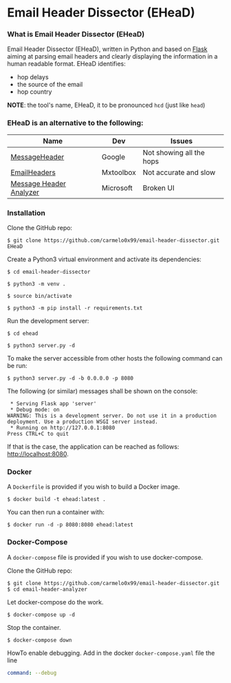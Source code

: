 # Email Header Dissector (EHeaD)

### What is Email Header Dissector (EHeaD)
Email Header Dissector (EHeaD), written in Python and based on [Flask](http://flask.pocoo.org/) aiming at parsing email headers and clearly displaying the information in a human readable format.
EHeaD identifies:
- hop delays
- the source of the email
- hop country

**NOTE**: the tool's name, EHeaD, it to be pronounced `hɛd` (just like `head`)

### EHeaD is an alternative to the following:
| Name | Dev | Issues |
| ---- | --- | ------ |
| [MessageHeader](https://toolbox.googleapps.com/apps/messageheader/) | Google | Not showing all the hops |
| [EmailHeaders](https://mxtoolbox.com/Public/Tools/EmailHeaders.aspx) | Mxtoolbox | Not accurate and slow |
| [Message Header Analyzer](https://testconnectivity.microsoft.com/MHA/Pages/mha.aspx) | Microsoft | Broken UI |


### Installation
Clone the GitHub repo:
```
$ git clone https://github.com/carmelo0x99/email-header-dissector.git EHeaD
```

Create a Python3 virtual environment and activate its dependencies:
```
$ cd email-header-dissector

$ python3 -m venv .

$ source bin/activate

$ python3 -m pip install -r requirements.txt
```
Run the development server:
```
$ cd ehead

$ python3 server.py -d
```

To make the server accessible from other hosts the following command can be run:
```
$ python3 server.py -d -b 0.0.0.0 -p 8080
```

The following (or similar) messages shall be shown on the console:
```
 * Serving Flask app 'server'
 * Debug mode: on
WARNING: This is a development server. Do not use it in a production deployment. Use a production WSGI server instead.
 * Running on http://127.0.0.1:8080
Press CTRL+C to quit
```

If that is the case, the application can be reached as follows: [http://localhost:8080](http://localhost:8080).

### Docker

A `Dockerfile` is provided if you wish to build a Docker image.

```
$ docker build -t ehead:latest .
```

You can then run a container with:

```
$ docker run -d -p 8080:8080 ehead:latest
```

### Docker-Compose

A `docker-compose` file is provided if you wish to use docker-compose.

Clone the GitHub repo:
```
$ git clone https://github.com/carmelo0x99/email-header-dissector.git
$ cd email-header-analyzer
```

Let docker-compose do the work.
```
$ docker-compose up -d
```

Stop the container.
```
$ docker-compose down
```

HowTo enable debugging. Add in the docker `docker-compose.yaml` file the line
```yaml
command: --debug
```

